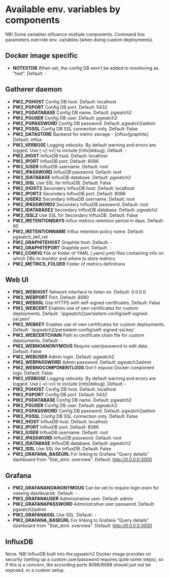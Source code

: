 # Available env. variables by components

NB! Some variables influence multiple components. Command line parameters override env. variables (when doing custom deployments).

## Docker image specific

- **NOTESTDB** When set, the config DB won't be added to monitoring as "test". Default: -

## Gatherer daemon

- **PW2_PGHOST** Config DB host. Default: localhost
- **PW2_PGPORT** Config DB port. Default: 5432
- **PW2_PGDATABASE** Config DB name. Default: pgwatch2
- **PW2_PGUSER** Config DB user. Default: pgwatch2
- **PW2_PGPASSWORD** Config DB password. Default: pgwatch2admin
- **PW2_PGSSL** Config DB SSL connection only. Default: False
- **PW2_DATASTORE** Backend for metric storage - [influx|graphite]. Default: influx
- **PW2_VERBOSE** Logging vebosity. By default warning and errors are logged. Use [-v|-vv] to include [info|debug]. Default: -
- **PW2_IHOST** InfluxDB host. Default: localhost
- **PW2_IPORT** InfluxDB port. Default: 8086
- **PW2_IUSER** InfluxDB username. Default: root
- **PW2_IPASSWORD** InfluxDB password. Default: root
- **PW2_IDATABASE** InfluxDB database. Default: pgwatch2
- **PW2_ISSL** Use SSL for InfluxDB. Default: False
- **PW2_IHOST2** Secondary InfluxDB host. Default: localhost
- **PW2_IPORT2** Secondary InfluxDB port. Default: 8086
- **PW2_IUSER2** Secondary InfluxDB username. Default: root
- **PW2_IPASSWORD2** Secondary InfluxDB password. Default: root
- **PW2_IDATABASE2** Secondary InfluxDB database. Default: pgwatch2
- **PW2_ISSL2** Use SSL for Secondary InfluxDB. Default: False
- **PW2_IRETENTIONDAYS** Influx metrics retention period in days. Default: 90
- **PW2_IRETENTIONNAME** Influx retention policy name. Default: pgwatch_def_ret
- **PW2_GRAPHITEHOST** Graphite host. Default: -
- **PW2_GRAPHITEPORT** Graphite port. Default: -
- **PW2_CONFIG** File or folder of YAML (.yaml/.yml) files containing info on which DBs to monitor and where to store metrics
- **PW2_METRICS_FOLDER** Folder of metrics definitions


## Web UI

- **PW2_WEBHOST** Network interface to listen on. Default: 0.0.0.0
- **PW2_WEBPORT** Port. Default: 8080
- **PW2_WEBSSL** Use HTTPS with self-signed certificates, Default: False
- **PW2_WEBCERT** Enables use of own certificates for custom deployments. Default: '/pgwatch2/persistent-config/self-signed-ssl.pem'
- **PW2_WEBKEY** Enables use of own certificates for custom deployments. Default: '/pgwatch2/persistent-config/self-signed-ssl.key'
- **PW2_WEBCERTCHAIN** Path to certificate chain file for custom deployments. Default: -
- **PW2_WEBNOANONYMOUS** Require user/password to edit data. Default: False
- **PW2_WEBUSER** Admin login. Default: pgwatch2
- **PW2_WEBPASSWORD** Admin password. Default: pgwatch2admin
- **PW2_WEBNOCOMPONENTLOGS** Don't expose Docker component logs. Default: False
- **PW2_VERBOSE** Logging vebosity. By default warning and errors are logged. Use [-v|-vv] to include [info|debug]. Default: -
- **PW2_PGHOST** Config DB host. Default: localhost
- **PW2_PGPORT** Config DB port. Default: 5432
- **PW2_PGDATABASE** Config DB name. Default: pgwatch2
- **PW2_PGUSER** Config DB user. Default: pgwatch2
- **PW2_PGPASSWORD** Config DB password. Default: pgwatch2admin
- **PW2_PGSSL** Config DB SSL connection only. Default: False
- **PW2_IHOST** InfluxDB host. Default: localhost
- **PW2_IPORT** InfluxDB port. Default: 8086
- **PW2_IUSER** InfluxDB username. Default: root
- **PW2_IPASSWORD** InfluxDB password. Default: root
- **PW2_IDATABASE** InfluxDB database. Default: pgwatch2
- **PW2_ISSL** Use SSL for InfluxDB. Default: False
- **PW2_GRAFANA_BASEURL** For linking to Grafana "Query details" dashboard from "Stat_stmt. overview". Default: http://0.0.0.0:3000


## Grafana

- **PW2_GRAFANANOANONYMOUS** Can be set to require login even for viewing dashboards. Default: -
- **PW2_GRAFANAUSER** Administrative user. Default: admin
- **PW2_GRAFANAPASSWORD** Administrative user password. Default: pgwatch2admin
- **PW2_GRAFANASSL** Use SSL. Default: -
- **PW2_GRAFANA_BASEURL** For linking to Grafana "Query details" dashboard from "Stat_stmt. overview". Default: http://0.0.0.0:3000


## InfluxDB

None. NB! InfluxDB built into the pgwatch2 Docker image provides no security (setting up a custom user/password requires
quite some steps), so if this is a concern, the according ports 8086/8088 should just not be exposed, or a custom setup.
